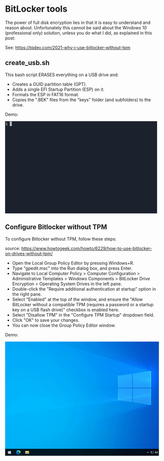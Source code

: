 # BitLocker tools

The power of full disk encryption lies in that it is easy to understand and reason about. Unfortunately this cannot be said about the Windows 10 (professional only) solution, unless you do what I did, as explained in this post:

See: https://tqdev.com/2021-why-i-use-bitlocker-without-tpm

## create_usb.sh

This bash script ERASES everything on a USB drive and:

- Creates a GUID partition table (GPT).
- Adds a single EFI Startup Partition (ESP) on it.
- Formats the ESP in FAT16 format.
- Copies the ".BEK" files from the "keys" folder (and subfolders) to the drive.

Demo:

![create_usb.sh screencast](create_usb.gif)

## Configure Bitlocker without TPM

To configure Bitlocker without TPM, follow these steps:

source: https://www.howtogeek.com/howto/6229/how-to-use-bitlocker-on-drives-without-tpm/

  - Open the Local Group Policy Editor by pressing Windows+R.
  - Type "gpedit.msc" into the Run dialog box, and press Enter.
  - Navigate to Local Computer Policy > Computer Configuration > Administrative Templates > Windows Components > BitLocker Drive Encryption > Operating System Drives in the left pane.
  - Double-click the "Require additional authentication at startup" option in the right pane.
  - Select "Enabled" at the top of the window, and ensure the "Allow BitLocker without a compatible TPM (requires a password or a startup key on a USB flash drive)" checkbox is enabled here.
  - Select "Disallow TPM" in the "Configure TPM Startup" dropdown field.
  - Click "OK" to save your changes.
  - You can now close the Group Policy Editor window.

Demo:

![gpedit screencast](gpedit.gif)
